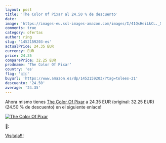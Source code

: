 ```yaml
---
layout: post
title: 'The Color Of Pixar al 24.50 % de descuento'
date: 
image: 'https://images-eu.ssl-images-amazon.com/images/I/41QsHeiLkCL._SL200_.jpg'
comments: true
category: ofertas
author: ring
slug: '1452159203-es'
actualPrice: 24.35 EUR
currency: EUR
price: 24.35
comparePrice: 32.25 EUR
prodname: 'The Color Of Pixar'
country: 'es'
flag: '🇪🇸'
buyurl: 'https://www.amazon.es/dp/1452159203/?tag=tolees-21'
descuento: '24.50'
average: '24.35'
---
```


Ahora mismo tienes [The Color Of Pixar](https://www.amazon.es/dp/1452159203/?tag=tolees-21) a 24.35 EUR (original: 32.25 EUR) (24.50 %  de descuento) en el siguiente enlace!

[![The Color Of Pixar](https://images-eu.ssl-images-amazon.com/images/I/41QsHeiLkCL._SL200_.jpg)](https://www.amazon.es/dp/1452159203/?tag=tolees-21)

🔎:


[Visítala!!!](https://www.amazon.es/dp/1452159203/?tag=tolees-21)
